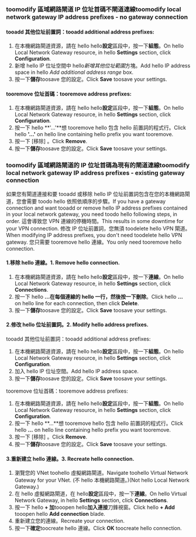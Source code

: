 ### <span data-ttu-id="1bd4e-101"><a name="noconnection"></a>toomodify 區域網路閘道 IP 位址首碼不閘道連線</span><span class="sxs-lookup"><span data-stu-id="1bd4e-101"><a name="noconnection"></a>toomodify local network gateway IP address prefixes - no gateway connection</span></span>

#### <a name="tooadd-additional-address-prefixes"></a><span data-ttu-id="1bd4e-102">tooadd 其他位址前置詞：</span><span class="sxs-lookup"><span data-stu-id="1bd4e-102">tooadd additional address prefixes:</span></span>

1. <span data-ttu-id="1bd4e-103">在本機網路閘道資源，請在 hello hello**設定**區段中，按一下**組態**。</span><span class="sxs-lookup"><span data-stu-id="1bd4e-103">On hello Local Network Gateway resource, in hello **Settings** section, click **Configuration**.</span></span>
2. <span data-ttu-id="1bd4e-104">新增 hello IP 位址空間中 hello*新增其他位址範圍*方塊。</span><span class="sxs-lookup"><span data-stu-id="1bd4e-104">Add hello IP address space in hello *Add additional address range* box.</span></span>
3. <span data-ttu-id="1bd4e-105">按一下**儲存**toosave 您的設定。</span><span class="sxs-lookup"><span data-stu-id="1bd4e-105">Click **Save** toosave your settings.</span></span>

#### <a name="tooremove-address-prefixes"></a><span data-ttu-id="1bd4e-106">tooremove 位址首碼：</span><span class="sxs-lookup"><span data-stu-id="1bd4e-106">tooremove address prefixes:</span></span>

1. <span data-ttu-id="1bd4e-107">在本機網路閘道資源，請在 hello hello**設定**區段中，按一下**組態**。</span><span class="sxs-lookup"><span data-stu-id="1bd4e-107">On hello Local Network Gateway resource, in hello **Settings** section, click **Configuration**.</span></span>
2. <span data-ttu-id="1bd4e-108">按一下 hello **'...'**想 tooremove hello 包含 hello 前置詞的程式行。</span><span class="sxs-lookup"><span data-stu-id="1bd4e-108">Click hello **'...'** on hello line containing hello prefix you want tooremove.</span></span>
3. <span data-ttu-id="1bd4e-109">按一下 [移除] 。</span><span class="sxs-lookup"><span data-stu-id="1bd4e-109">Click **Remove**.</span></span>
4. <span data-ttu-id="1bd4e-110">按一下**儲存**toosave 您的設定。</span><span class="sxs-lookup"><span data-stu-id="1bd4e-110">Click **Save** toosave your settings.</span></span>

### <span data-ttu-id="1bd4e-111"><a name="withconnection"></a>toomodify 區域網路閘道的 IP 位址首碼為現有的閘道連線</span><span class="sxs-lookup"><span data-stu-id="1bd4e-111"><a name="withconnection"></a>toomodify local network gateway IP address prefixes - existing gateway connection</span></span>

<span data-ttu-id="1bd4e-112">如果您有閘道連接和要 tooadd 或移除 hello IP 位址前置詞包含在您的本機網路閘道，您會需要 toodo hello 依照依順序的步驟。</span><span class="sxs-lookup"><span data-stu-id="1bd4e-112">If you have a gateway connection and want tooadd or remove hello IP address prefixes contained in your local network gateway, you need toodo hello following steps, in order.</span></span> <span data-ttu-id="1bd4e-113">這會導致您 VPN 連線的停機時間。</span><span class="sxs-lookup"><span data-stu-id="1bd4e-113">This results in some downtime for your VPN connection.</span></span> <span data-ttu-id="1bd4e-114">修改 IP 位址前置詞，您無須 toodelete hello VPN 閘道。</span><span class="sxs-lookup"><span data-stu-id="1bd4e-114">When modifying IP address prefixes, you don't need toodelete hello VPN gateway.</span></span> <span data-ttu-id="1bd4e-115">您只需要 tooremove hello 連線。</span><span class="sxs-lookup"><span data-stu-id="1bd4e-115">You only need tooremove hello connection.</span></span>

#### <a name="1-remove-hello-connection"></a><span data-ttu-id="1bd4e-116">1.移除 hello 連線。</span><span class="sxs-lookup"><span data-stu-id="1bd4e-116">1. Remove hello connection.</span></span>

1. <span data-ttu-id="1bd4e-117">在本機網路閘道資源，請在 hello hello**設定**區段中，按一下**連線**。</span><span class="sxs-lookup"><span data-stu-id="1bd4e-117">On hello Local Network Gateway resource, in hello **Settings** section, click **Connections**.</span></span>
2. <span data-ttu-id="1bd4e-118">按一下 hello **...**在每個連線的 hello 一行，然後按一下**刪除**。</span><span class="sxs-lookup"><span data-stu-id="1bd4e-118">Click hello **...** on hello line for each connection, then click **Delete**.</span></span>
3. <span data-ttu-id="1bd4e-119">按一下**儲存**toosave 您的設定。</span><span class="sxs-lookup"><span data-stu-id="1bd4e-119">Click **Save** toosave your settings.</span></span>

#### <a name="2-modify-hello-address-prefixes"></a><span data-ttu-id="1bd4e-120">2.修改 hello 位址前置詞。</span><span class="sxs-lookup"><span data-stu-id="1bd4e-120">2. Modify hello address prefixes.</span></span>

<span data-ttu-id="1bd4e-121">tooadd 其他位址前置詞：</span><span class="sxs-lookup"><span data-stu-id="1bd4e-121">tooadd additional address prefixes:</span></span>

1. <span data-ttu-id="1bd4e-122">在本機網路閘道資源，請在 hello hello**設定**區段中，按一下**組態**。</span><span class="sxs-lookup"><span data-stu-id="1bd4e-122">On hello Local Network Gateway resource, in hello **Settings** section, click **Configuration**.</span></span>
2. <span data-ttu-id="1bd4e-123">加入 hello IP 位址空間。</span><span class="sxs-lookup"><span data-stu-id="1bd4e-123">Add hello IP address space.</span></span>
3. <span data-ttu-id="1bd4e-124">按一下**儲存**toosave 您的設定。</span><span class="sxs-lookup"><span data-stu-id="1bd4e-124">Click **Save** toosave your settings.</span></span>

<span data-ttu-id="1bd4e-125">tooremove 位址首碼：</span><span class="sxs-lookup"><span data-stu-id="1bd4e-125">tooremove address prefixes:</span></span>

1. <span data-ttu-id="1bd4e-126">在本機網路閘道資源，請在 hello hello**設定**區段中，按一下**組態**。</span><span class="sxs-lookup"><span data-stu-id="1bd4e-126">On hello Local Network Gateway resource, in hello **Settings** section, click **Configuration**.</span></span>
2. <span data-ttu-id="1bd4e-127">按一下 hello **...**想 tooremove hello 包含 hello 前置詞的程式行。</span><span class="sxs-lookup"><span data-stu-id="1bd4e-127">Click hello **...** on hello line containing hello prefix you want tooremove.</span></span>
3. <span data-ttu-id="1bd4e-128">按一下 [移除] 。</span><span class="sxs-lookup"><span data-stu-id="1bd4e-128">Click **Remove**.</span></span>
4. <span data-ttu-id="1bd4e-129">按一下**儲存**toosave 您的設定。</span><span class="sxs-lookup"><span data-stu-id="1bd4e-129">Click **Save** toosave your settings.</span></span>

#### <a name="3-recreate-hello-connection"></a><span data-ttu-id="1bd4e-130">3.重新建立 hello 連線。</span><span class="sxs-lookup"><span data-stu-id="1bd4e-130">3. Recreate hello connection.</span></span>

1. <span data-ttu-id="1bd4e-131">瀏覽您的 VNet toohello 虛擬網路閘道。</span><span class="sxs-lookup"><span data-stu-id="1bd4e-131">Navigate toohello Virtual Network Gateway for your VNet.</span></span> <span data-ttu-id="1bd4e-132">(不 hello 本機網路閘道。)</span><span class="sxs-lookup"><span data-stu-id="1bd4e-132">(Not hello Local Network Gateway.)</span></span>
2. <span data-ttu-id="1bd4e-133">在 hello 虛擬網路閘道，在 hello**設定**區段中，按一下**連線**。</span><span class="sxs-lookup"><span data-stu-id="1bd4e-133">On hello Virtual Network Gateway, in hello **Settings** section, click **Connections**.</span></span>
3. <span data-ttu-id="1bd4e-134">按一下 hello **+ 加**tooopen hello**加入連接**刀鋒視窗。</span><span class="sxs-lookup"><span data-stu-id="1bd4e-134">Click hello **+ Add** tooopen hello **Add connection** blade.</span></span>
4. <span data-ttu-id="1bd4e-135">重新建立您的連線。</span><span class="sxs-lookup"><span data-stu-id="1bd4e-135">Recreate your connection.</span></span>
5. <span data-ttu-id="1bd4e-136">按一下**確定**toocreate hello 連線。</span><span class="sxs-lookup"><span data-stu-id="1bd4e-136">Click **OK** toocreate hello connection.</span></span>
